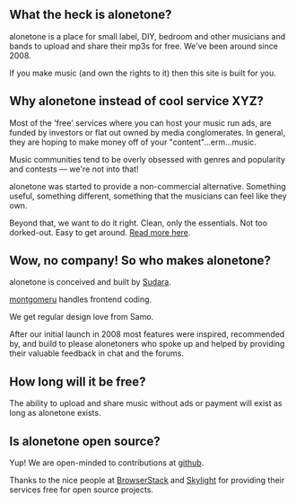 ## What the heck is alonetone?

alonetone is a place for small label, DIY, bedroom and other musicians and bands to upload and share their mp3s for free. We've been around since 2008.

If you make music (and own the rights to it) then this site is built for you.


## Why alonetone instead of cool service XYZ?

Most of the 'free' services where you can host your music run ads, are funded by investors or flat out owned by media conglomerates. In general, they are hoping to make money off of your "content"...erm...music.

Music communities tend to be overly obsessed with genres and popularity and contests — we're not into that!

alonetone was started to provide a non-commercial alternative. Something useful, something different, something that the musicians can feel like they own.

Beyond that, we want to do it right. Clean, only the essentials. Not too dorked-out. Easy to get around. [Read more here](/about/why-i-built-alonetone).


## Wow, no company! So who makes alonetone?

alonetone is conceived and built by [Sudara](/sudara).

[montgomeru](/montgomeru) handles frontend coding.

We get regular design love from Samo.

After our initial launch in 2008 most features were inspired, recommended by, and build to please alonetoners who spoke up and helped by providing their valuable feedback in chat and the forums.


## How long will it be free?

The ability to upload and share music without ads or payment will exist as long as alonetone exists.

## Is alonetone open source?

Yup! We are open-minded to contributions at [github](http://github.com/sudara/alonetone).

Thanks to the nice people at [BrowserStack](https://browserstack.com) and [Skylight](https://skylight.io) for providing their services free for open source projects.

